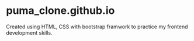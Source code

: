 # puma_clone.github.io
Created using HTML, CSS with bootstrap framwork to practice my frontend development skills.
